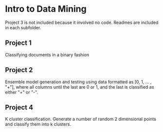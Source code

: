 # Intro to Data Mining
Project 3 is not included because it involved no code.
Readmes are included in each subfolder.

## Project 1
Classifying documents in a binary fashion

## Project 2
Ensemble model generation and testing using data formatted as [0, 1, ... , "+"], where all columns until the last are 0 or 1, and the last is classified as either "+" or "-".

## Project 4
K cluster classification. Generate a number of random 2 dimensional points and classify them into k clusters.
